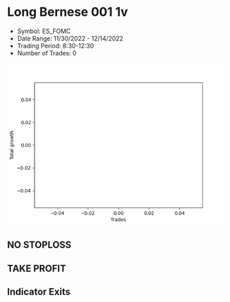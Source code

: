# Long Bernese 001 1v 
- Symbol: ES_FOMC
- Date Range: 11/30/2022 - 12/14/2022
- Trading Period: 8:30-12:30
- Number of Trades: 0

![Plot](LongBernese0011vES_FOMC.png)
## NO STOPLOSS














## TAKE PROFIT











## Indicator Exits


